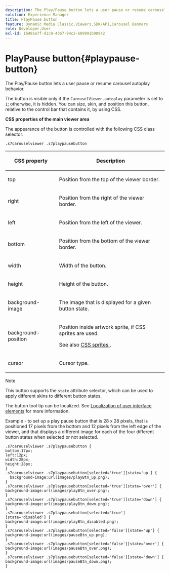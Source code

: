 ```yaml
---
description: The Play/Pause button lets a user pause or resume carousel autoplay behavior.
solution: Experience Manager
title: PlayPause button
feature: Dynamic Media Classic,Viewers,SDK/API,Carousel Banners
role: Developer,User
exl-id: 1b48aa7f-d1c8-4367-94c2-689991b90942
---
```

# PlayPause button{#playpause-button}

The Play/Pause button lets a user pause or resume carousel autoplay behavior.

<!--<a id="section_6C008EE11212461FA744F2540D38C295"></a>-->

The button is visible only if the `CarouselViewer.autoplay` parameter is set to `1`; otherwise, it is hidden. You can size, skin, and position this button, relative to the control bar that contains it, by using CSS.

**CSS properties of the main viewer area**

The appearance of the button is controlled with the following CSS class selector:

`.s7carouselviewer .s7playpausebutton`

<table id="table_94EE3F5BBE4547C0B4943471CEE7EDE4"> 
 <thead> 
  <tr> 
   <th colname="col1" class="entry"> <p> CSS property </p> </th> 
   <th colname="col2" class="entry"> <p>Description </p> </th> 
  </tr> 
 </thead>
 <tbody> 
  <tr> 
   <td colname="col1"> <p> <span class="codeph"> top </span> </p> </td> 
   <td colname="col2"> <p>Position from the top of the viewer border. </p> </td> 
  </tr> 
  <tr> 
   <td colname="col1"> <p> <span class="codeph"> right </span> </p> </td> 
   <td colname="col2"> <p>Position from the right of the viewer border. </p> </td> 
  </tr> 
  <tr> 
   <td colname="col1"> <p> <span class="codeph"> left </span> </p> </td> 
   <td colname="col2"> <p>Position from the left of the viewer. </p> </td> 
  </tr> 
  <tr> 
   <td colname="col1"> <p> <span class="codeph"> bottom </span> </p> </td> 
   <td colname="col2"> <p>Position from the bottom of the viewer border. </p> </td> 
  </tr> 
  <tr> 
   <td colname="col1"> <p> <span class="codeph"> width </span> </p> </td> 
   <td colname="col2"> <p>Width of the button. </p> </td> 
  </tr> 
  <tr> 
   <td colname="col1"> <p> <span class="codeph"> height </span> </p> </td> 
   <td colname="col2"> <p>Height of the button. </p> </td> 
  </tr> 
  <tr> 
   <td colname="col1"> <p> <span class="codeph"> background-image </span> </p> </td> 
   <td colname="col2"> <p>The image that is displayed for a given button state. </p> </td> 
  </tr> 
  <tr> 
   <td colname="col1"> <p> <span class="codeph"> background-position </span> </p> </td> 
   <td colname="col2"> <p> Position inside artwork sprite, if CSS sprites are used. </p> <p>See also <a href="../../../c-html5-aem-asset-viewers/c-html5-aem-carousel/c-html5-aem-carousel-customizingviewer/c-html5-aem-carousel-customizingviewer.md#section-9b6d8d601cb441d08214dada7bb4eddc" format="dita" scope="local"> CSS sprites </a>. </p> </td> 
  </tr> 
  <tr> 
   <td colname="col1"> <p> <span class="codeph"> cursor </span> </p> </td> 
   <td colname="col2"> <p>Cursor type. </p> </td> 
  </tr> 
 </tbody> 
</table>

>[!NOTE]
>
>This button supports the `state` attribute selector, which can be used to apply different skins to different button states.

The button tool tip can be localized. See [Localization of user interface elements](../../../c-html5-aem-asset-viewers/c-html5-aem-carousel/c-html5-aem-carousel-localization.md) for more information.

Example - to set up a play pause button that is 28 x 28 pixels, that is positioned 17 pixels from the bottom and 12 pixels from the left edge of the viewer, and that displays a different image for each of the four different button states when selected or not selected.

```
.s7carouselviewer .s7playpausebutton { 
bottom:17px; 
left:12px; 
width:28px; 
height:28px; 
} 
.s7carouselviewer .s7playpausebutton[selected='true'][state='up'] { 
  background-image:url(images/playBtn_up.png); 
} 
.s7carouselviewer .s7playpausebutton[selected='true'][state='over'] {  
background-image:url(images/playBtn_over.png); 
} 
.s7carouselviewer .s7playpausebutton[selected='true'][state='down'] {  
background-image:url(images/playBtn_down.png); 
} 
.s7carouselviewer .s7playpausebutton[selected='true'][state='disabled'] { 
background-image:url(images/playBtn_disabled.png); 
} 
.s7carouselviewer .s7playpausebutton[selected='false'][state='up'] {  
background-image:url(images/pauseBtn_up.png); 
} 
.s7carouselviewer .s7playpausebutton[selected='false'][state='over'] {  
background-image:url(images/pauseBtn_over.png); 
} 
.s7carouselviewer .s7playpausebutton[selected='false'][state='down'] {  
background-image:url(images/pauseBtn_down.png); 
}
```
